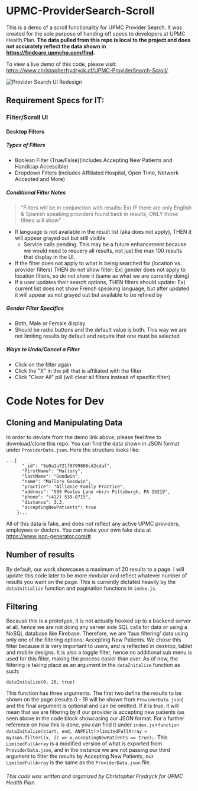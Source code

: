 # UPMC-ProviderSearch-Scroll
This is a demo of a scroll functionality for UPMC Provider Search. It was created for the sole purpose of handing off specs to developers at UPMC Health Plan. **The data pulled from this repo is local to the project and does not accurately reflect the data shown in https://findcare.upmchp.com/find.** 

To view a live demo of this code, please visit: https://www.christopherfrydryck.cf/UPMC-ProviderSearch-Scroll/.  

![Provider Search UI Redesign](https://www.christopherfrydryck.cf/img/ProviderSearchRedesign.png)

## Requirement Specs for IT:
### Filter/Scroll UI
#### Desktop Filters
##### Types of Filters
* Boolean Filter (True/False)(includes Accepting New Patients and Handicap Accessible)
* Dropdown Filters (includes Affiliated Hospital, Open Time, Network Accepted and More)

##### Conditional Filter Notes
> "Filters will be in conjunction with results: Ex) IF there are only English & Spanish speaking providers found back in results, ONLY those filters will show"
* If language is not available in the result list (aka does not apply), THEN it will appear grayed out but still visible
  * Service calls pending. This may be a future enhancement because we would need to requery all results, not just the max 100 results that display in the UI.
* If the filter does not apply to what is being searched for (location vs. provider filters) THEN do not show filter: Ex) gender does not apply to location filters, so do not show it (same as what we are currently doing)
* If a user updates their search options, THEN filters should update: Ex) current list does not show French speaking language, but after updated it will appear as not grayed out but available to be refined by

##### Gender Filter Specifics
* Both, Male or Female display
* Should be radio buttons and the default value is both.  This way we are not limiting results by default and require that one must be selected

##### Ways to Undo/Cancel a Filter
* Click on the filter again
* Click the "X" in the pill that is affiliated with the filter
* Click "Clear All" pill (will clear all filters instead of specific filter)


# Code Notes for Dev

## Cloning and Manipulating Data 
In order to deviate from the demo link above, please feel free to download/clone this repo.  You can find the data shown in JSON format under `ProviderData.json`.  Here the structure looks like:

```
...{
      "_id": "5e0a1a721f0799886cd2cdaf",
      "firstName": "Mallory",
      "lastName": "Goodwin",
      "name": "Mallory Goodwin",
      "practice": "Alliance Family Practice",
      "address": "599 Pooles Lane <br/> Pittsburgh, PA 15219",
      "phone": "(412) 539-8715",
      "distance": 3.3,
      "acceptingNewPatients": true
    }...
```
All of this data is fake, and does not reflect any active UPMC providers, employees or doctors.  You can make your own fake data at https://www.json-generator.com/#.


## Number of results
By default, our work showcases a maximum of 20 results to a page. I will update this code later to be more modular and reflect whatever number of results you want on the page.  This is currently dictated heavily by the `dataInitialize` function and pagination functions in `index.js`. 


## Filtering
Because this is a prototype, it is not actually hooked up to a backend server at all, hence we are not doing any server side SQL calls for data or using a NoSQL database like Firebase.  Therefore, we are 'faux filtering' data using only one of the filtering options:  Accepting New Patients.  We chose this filter because it is very important to users, and is reflected in desktop, tablet and mobile designs.  It is also a toggle filter, hence no additional sub menu is used for this filter, making the process easier than ever.  As of now, the filtering is taking place as an argument in the `dataInitalize` function as such: 
```
dataInitalize(0, 20, true)
```
This function has three arguments. The first two define the results to be shown on the page (results 0 - 19 will be shown from `ProviderData.json`) and the final argument is optional and can be omitted.  If it is true, it will mean that we are filtering by if our provider is accepting new patients (as seen above in the code block showcasing our JSON format. For a further reference on how this is done, you can find it under `index.js`>`function dataInitalize(start, end, ANPFilt)`>`limitedFullArray = myJson.filter((x, i) => x.acceptingNewPatients == true);`.  This `LimitedFullArray` is a modified version of what is exported from `ProviderData.json`, and in the instance we are not passing our third argument to filter the results by Accepting New Patients, our `LimitedFullArray` is the same as the `ProviderData.json` file.



###### This code was written and organized by Christopher Frydryck for UPMC Health Plan.
